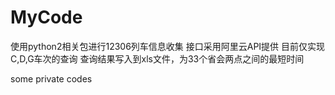 # MyCode
使用python2相关包进行12306列车信息收集
接口采用阿里云API提供
目前仅实现C,D,G车次的查询
查询结果写入到xls文件，为33个省会两点之间的最短时间

some private codes
